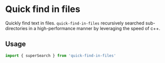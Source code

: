 # Quick find in files

Quickly find text in files. `quick-find-in-files` recursively searched sub-directories in a high-performance manner by leveraging the speed of c++.

## Usage

```ts
import { superSearch } from 'quick-find-in-files'
```
